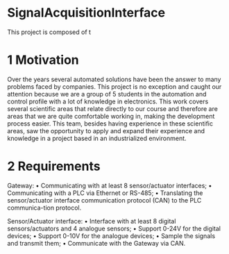 # SignalAcquisitionInterface

This project is composed of t

#  1	Motivation
  
  Over the years several automated solutions have been the answer to many problems faced by companies. This project is no exception and caught our attention because we are a group of 5 students in the automation and control profile with a lot of knowledge in electronics.
  This work covers several scientific areas that relate directly to our course and therefore are areas that we are quite comfortable working in, making the development process easier.
  This team, besides having experience in these scientific areas, saw the opportunity to apply and expand their experience and knowledge in a project based in an industrialized environment.

#  2 Requirements

Gateway:
  •	Communicating with at least 8 sensor/actuator interfaces;
  •	Communicating with a PLC via Ethernet or RS-485;
  •	Translating the sensor/actuator interface communication protocol (CAN) to the PLC communica-tion protocol.

Sensor/Actuator interface:
  •	Interface with at least 8 digital sensors/actuators and 4 analogue sensors;
  •	Support 0-24V for the digital devices;
  •	Support 0-10V for the analogue devices;
  •	Sample the signals and transmit them;
  •	Communicate with the Gateway via CAN.
